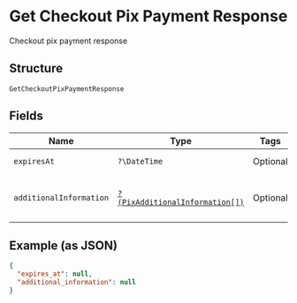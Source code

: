
# Get Checkout Pix Payment Response

Checkout pix payment response

## Structure

`GetCheckoutPixPaymentResponse`

## Fields

| Name | Type | Tags | Description | Getter | Setter |
|  --- | --- | --- | --- | --- | --- |
| `expiresAt` | `?\DateTime` | Optional | Expires at | getExpiresAt(): ?\DateTime | setExpiresAt(?\DateTime expiresAt): void |
| `additionalInformation` | [`?(PixAdditionalInformation[])`](../../doc/models/pix-additional-information.md) | Optional | Additional information | getAdditionalInformation(): ?array | setAdditionalInformation(?array additionalInformation): void |

## Example (as JSON)

```json
{
  "expires_at": null,
  "additional_information": null
}
```

